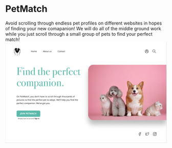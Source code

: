 # PetMatch
Avoid scrolling through endless pet profiles on different websites in hopes of finding your new comapanion! We will do all of the middle ground work while you just scroll through a small group of pets to find your perfect match! <br>
<img src="/PetMatch_HomePage.png"/>
